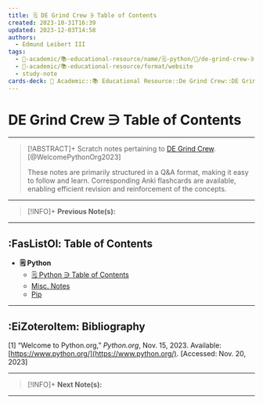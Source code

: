 ```yaml
---
title: 🗒️ DE Grind Crew ∋ Table of Contents
created: 2023-10-31T16:39
updated: 2023-12-03T14:58
authors:
  - Edmund Leibert III
tags:
  - 🔴-academic/📚-educational-resource/name/🗒️-python/🔖/de-grind-crew-∋-table-of-contents
  - 🔴-academic/📚-educational-resource/format/website
  - study-note
cards-deck: 🔴 Academic::📚 Educational Resource::De Grind Crew::DE Grind Crew ∋ Table of Contents
---
```


# DE Grind Crew ∋ Table of Contents

---

> [!ABSTRACT]+ 
> Scratch notes pertaining to [DE Grind Crew](https://discord.gg/kqAxUDp8v4). [@WelcomePythonOrg2023]
> 
> These notes are primarily structured in a Q&A format, making it easy to follow and learn. Corresponding Anki flashcards are available, enabling efficient revision and reinforcement of the concepts.

---

> [!INFO]+ 
> **Previous Note(s):**
> 

---

## :FasListOl: Table of Contents

- **🗒️ Python**
	- [🗒️ Python ∋ Table of Contents](the-vault/src/🔴%20Academic/📚%20Educational%20Resource/🗒️%20Python/🗒️%20Python%20∋%20Table%20of%20Contents.md)
	- [Misc. Notes](the-vault/src/🔴%20Academic/📚%20Educational%20Resource/🗒️%20Python/Misc.%20Notes.md)
	- [Pip](the-vault/src/🔴%20Academic/📚%20Educational%20Resource/🗒️%20Python/Pip.md)

---

## :EiZoteroItem: Bibliography

\[1\]
“Welcome to Python.org,” _Python.org_, Nov. 15, 2023. Available: [https://www.python.org/](https://www.python.org/). [Accessed: Nov. 20, 2023]

---

> [!INFO]+
> **Next Note(s):**

---

